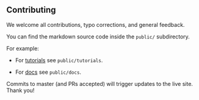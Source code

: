 ## Contributing

We welcome all contributions, typo corrections, and general feedback.

You can find the markdown source code inside the `public/` subdirectory.

For example: 

* For [tutorials](http://truffleframework.com/tutorials) see `public/tutorials`.

* For [docs](http://truffleframework.com/docs) see `public/docs`.

Commits to master (and PRs accepted) will trigger updates to the live site. Thank you!